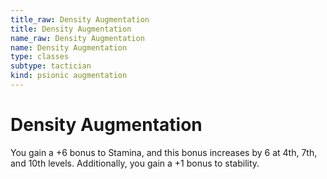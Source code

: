 ```yaml
---
title_raw: Density Augmentation
title: Density Augmentation
name_raw: Density Augmentation
name: Density Augmentation
type: classes
subtype: tactician
kind: psionic augmentation
---
```


# Density Augmentation

You gain a +6 bonus to Stamina, and this bonus increases by 6 at 4th, 7th, and 10th levels. Additionally, you gain a +1 bonus to stability.
